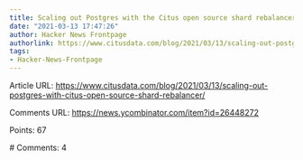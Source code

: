 ```yaml
---
title: Scaling out Postgres with the Citus open source shard rebalancer
date: "2021-03-13 17:47:26"
author: Hacker News Frontpage
authorlink: https://www.citusdata.com/blog/2021/03/13/scaling-out-postgres-with-citus-open-source-shard-rebalancer/
tags:
- Hacker-News-Frontpage
---
```


<p>Article URL: <a href="https://www.citusdata.com/blog/2021/03/13/scaling-out-postgres-with-citus-open-source-shard-rebalancer/">https://www.citusdata.com/blog/2021/03/13/scaling-out-postgres-with-citus-open-source-shard-rebalancer/</a></p>
<p>Comments URL: <a href="https://news.ycombinator.com/item?id=26448272">https://news.ycombinator.com/item?id=26448272</a></p>
<p>Points: 67</p>
<p># Comments: 4</p>
